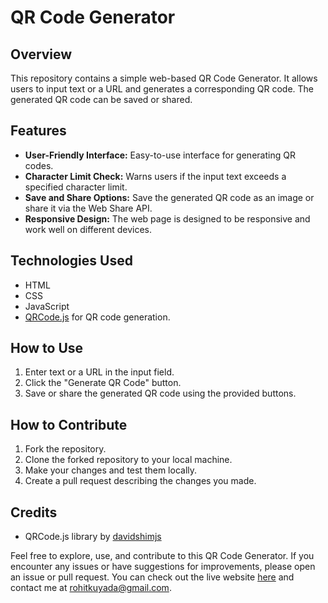 
# QR Code Generator

## Overview
This repository contains a simple web-based QR Code Generator. It allows users to input text or a URL and generates a corresponding QR code. The generated QR code can be saved or shared.

## Features
- **User-Friendly Interface:** Easy-to-use interface for generating QR codes.
- **Character Limit Check:** Warns users if the input text exceeds a specified character limit.
- **Save and Share Options:** Save the generated QR code as an image or share it via the Web Share API.
- **Responsive Design:** The web page is designed to be responsive and work well on different devices.

## Technologies Used
- HTML
- CSS
- JavaScript
- [QRCode.js](https://github.com/davidshimjs/qrcodejs) for QR code generation.

## How to Use
1. Enter text or a URL in the input field.
2. Click the "Generate QR Code" button.
3. Save or share the generated QR code using the provided buttons.

## How to Contribute
1. Fork the repository.
2. Clone the forked repository to your local machine.
3. Make your changes and test them locally.
4. Create a pull request describing the changes you made.

## Credits
- QRCode.js library by [davidshimjs](https://github.com/davidshimjs/qrcodejs)

Feel free to explore, use, and contribute to this QR Code Generator. If you encounter any issues or have suggestions for improvements, please open an issue or pull request.
You can check out the live website [here](https://rohit-ayadav.github.io/QR-Code-Generator/) and contact me at [rohitkuyada@gmail.com](mailto:rohitkuyada@gmail.com).
